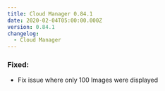 ```yaml
---
title: Cloud Manager 0.84.1
date: 2020-02-04T05:00:00.000Z
version: 0.84.1
changelog:
  - Cloud Manager
---
```


### Fixed:

- Fix issue where only 100 Images were displayed
